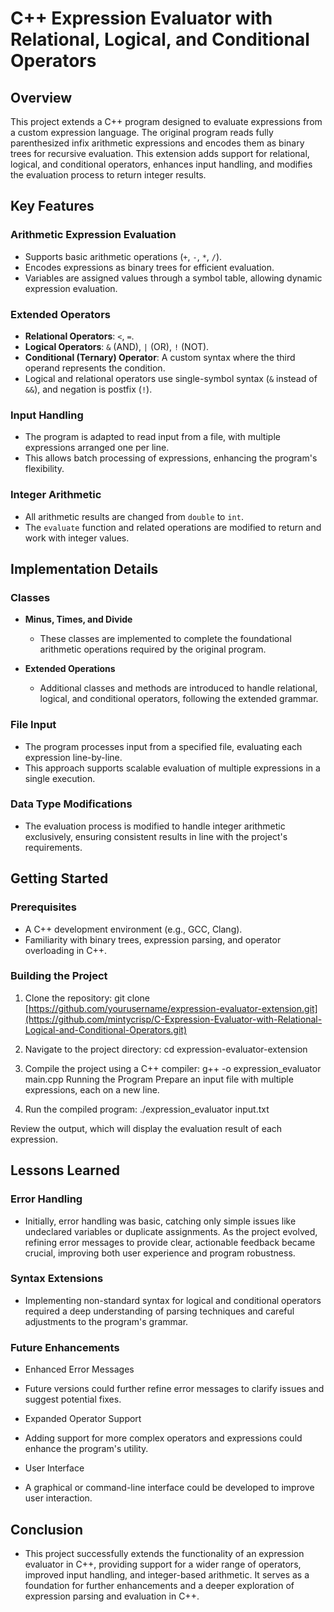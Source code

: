 # C++ Expression Evaluator with Relational, Logical, and Conditional Operators

## Overview

This project extends a C++ program designed to evaluate expressions from a custom expression language. The original program reads fully parenthesized infix arithmetic expressions and encodes them as binary trees for recursive evaluation. This extension adds support for relational, logical, and conditional operators, enhances input handling, and modifies the evaluation process to return integer results.

## Key Features

### Arithmetic Expression Evaluation

- Supports basic arithmetic operations (`+`, `-`, `*`, `/`).
- Encodes expressions as binary trees for efficient evaluation.
- Variables are assigned values through a symbol table, allowing dynamic expression evaluation.

### Extended Operators

- **Relational Operators**: `<`, `=`.
- **Logical Operators**: `&` (AND), `|` (OR), `!` (NOT).
- **Conditional (Ternary) Operator**: A custom syntax where the third operand represents the condition.
- Logical and relational operators use single-symbol syntax (`&` instead of `&&`), and negation is postfix (`!`).

### Input Handling

- The program is adapted to read input from a file, with multiple expressions arranged one per line.
- This allows batch processing of expressions, enhancing the program's flexibility.

### Integer Arithmetic

- All arithmetic results are changed from `double` to `int`.
- The `evaluate` function and related operations are modified to return and work with integer values.

## Implementation Details

### Classes

- **Minus, Times, and Divide**
  - These classes are implemented to complete the foundational arithmetic operations required by the original program.

- **Extended Operations**
  - Additional classes and methods are introduced to handle relational, logical, and conditional operators, following the extended grammar.

### File Input

- The program processes input from a specified file, evaluating each expression line-by-line.
- This approach supports scalable evaluation of multiple expressions in a single execution.

### Data Type Modifications

- The evaluation process is modified to handle integer arithmetic exclusively, ensuring consistent results in line with the project's requirements.

## Getting Started

### Prerequisites

- A C++ development environment (e.g., GCC, Clang).
- Familiarity with binary trees, expression parsing, and operator overloading in C++.

### Building the Project

1. Clone the repository:
git clone [https://github.com/yourusername/expression-evaluator-extension.git](https://github.com/mintycrisp/C-Expression-Evaluator-with-Relational-Logical-and-Conditional-Operators.git)

2. Navigate to the project directory:
cd expression-evaluator-extension

3. Compile the project using a C++ compiler:
g++ -o expression_evaluator main.cpp
Running the Program
Prepare an input file with multiple expressions, each on a new line.

4. Run the compiled program:
./expression_evaluator input.txt

Review the output, which will display the evaluation result of each expression.

## Lessons Learned

### Error Handling
- Initially, error handling was basic, catching only simple issues like undeclared variables or duplicate assignments. As the project evolved, refining error messages to provide clear, actionable feedback became crucial, improving both user experience and program robustness.

### Syntax Extensions
- Implementing non-standard syntax for logical and conditional operators required a deep understanding of parsing techniques and careful adjustments to the program's grammar.

### Future Enhancements
- Enhanced Error Messages
- Future versions could further refine error messages to clarify issues and suggest potential fixes.
- Expanded Operator Support
- Adding support for more complex operators and expressions could enhance the program's utility.

- User Interface
- A graphical or command-line interface could be developed to improve user interaction.

## Conclusion
- This project successfully extends the functionality of an expression evaluator in C++, providing support for a wider range of operators, improved input handling, and integer-based arithmetic. It serves as a foundation for further enhancements and a deeper exploration of expression parsing and evaluation in C++.
